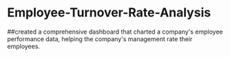 # Employee-Turnover-Rate-Analysis

##created a comprehensive dashboard that charted a company's employee performance data, helping the company's management rate their employees. 
